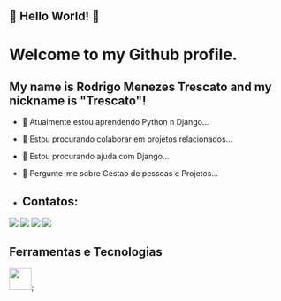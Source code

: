 ## 👋 Hello World! 👋


#  Welcome to my Github profile.
## My name is Rodrigo Menezes Trescato and my nickname is "Trescato"!

- 🌱 Atualmente estou aprendendo Python n Django...
- 👯 Estou procurando colaborar em projetos relacionados...
- 🤔 Estou procurando ajuda com Django...
- 💬 Pergunte-me sobre Gestao de pessoas e Projetos...

- ## Contatos:

<div>
<a href="https://www.youtube.com/channel/UCQiGXFi-B6x8O4BX5RXDFiQ" target="_blank"><img loading="lazy" src="https://img.shields.io/badge/YouTube-FF0000?style=for-the-badge&logo=youtube&logoColor=white" target="_blank"></a>
<a href="https://instagram.com/rmtrescato" target="_blank"><img loading="lazy" src="https://img.shields.io/badge/-Instagram-%23E4405F?style=for-the-badge&logo=instagram&logoColor=white" target="_blank"></a>
<a href = "mailto:rmtrescato@gmail.com"><img loading="lazy" src="https://img.shields.io/badge/Gmail-D14836?style=for-the-badge&logo=gmail&logoColor=white" target="_blank"></a>
<a href="https://www.linkedin.com/in/rmtrescato" target="_blank"><img loading="lazy" src="https://img.shields.io/badge/-LinkedIn-%230077B5?style=for-the-badge&logo=linkedin&logoColor=white" target="_blank"></a>   
</div>


## Ferramentas e Tecnologias

<img loading="lazy" src="https://cdn.jsdelivr.net/gh/devicons/devicon/icons/git/git-original.svg" width="40" height="40"/>;

